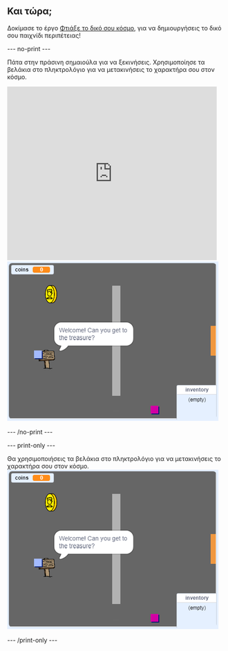 ## Και τώρα;

Δοκίμασε το έργο [Φτιάξε το δικό σου κόσμο](https://projects.raspberrypi.org/en/projects/create-your-own-world?utm_source=pathway&utm_medium=whatnext&utm_campaign=projects), για να δημιουργήσεις το δικό σου παιχνίδι περιπέτειας!

\--- no-print \---

Πάτα στην πράσινη σημαιούλα για να ξεκινήσεις. Χρησιμοποίησε τα βελάκια στο πληκτρολόγιο για να μετακινήσεις το χαρακτήρα σου στον κόσμο.

<div class="scratch-preview">
  <iframe allowtransparency="true" width="485" height="402" src="https://scratch.mit.edu/projects/embed/258757783/?autostart=false" frameborder="0" scrolling="no"></iframe>
  <img src="images/create-showcase.png">
</div>

\--- /no-print \---

\--- print-only \---

Θα χρησιμοποιήσεις τα βελάκια στο πληκτρολόγιο για να μετακινήσεις το χαρακτήρα σου στον κόσμο. ![showcase.png](images/create-showcase.png)

\--- /print-only \---